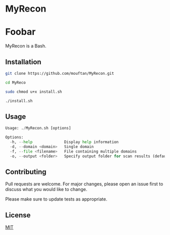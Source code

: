 # MyRecon

# Foobar

MyRecon is a Bash.

## Installation


```bash
git clone https://github.com/mouftan/MyRecon.git
```
```bash
cd MyReco
```
```bash
sudo chmod u+x install.sh
```
```bash
./install.sh
```

## Usage

```python
Usage: ./MyRecon.sh [options]

Options:
  -h, --help              Display help information
  -d, --domain <domain>   Single domain
  -f, --file <filename>   File containing multiple domains
  -o, --output <folder>   Specify output folder for scan results (default: ./output)
```

## Contributing

Pull requests are welcome. For major changes, please open an issue first
to discuss what you would like to change.

Please make sure to update tests as appropriate.

## License

[MIT](https://choosealicense.com/licenses/mit/)

